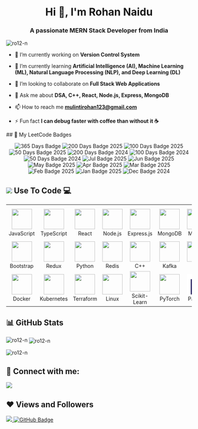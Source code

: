 <h1 align="center">Hi 👋, I'm Rohan Naidu</h1>
<h3 align="center">A passionate MERN Stack Developer from India</h3>

<p align="left"> <img src="https://komarev.com/ghpvc/?username=ro12-n&label=Profile%20views&color=0e75b6&style=flat" alt="ro12-n" /> </p>

- 🔭 I’m currently working on **Version Control System**

- 🌱 I’m currently learning **Artificial Intelligence (AI), Machine Learning (ML), Natural Language Processing (NLP), and Deep Learning (DL)**

- 👯 I’m looking to collaborate on **Full Stack Web Applications**

- 💬 Ask me about **DSA, C++, React, Node.js, Express, MongoDB**

- 📫 How to reach me **mulintirohan123@gmail.com**

- ⚡ Fun fact **I can debug faster with coffee than without it ☕**

<p align="left">
</p>
## 🏅 My LeetCode Badges

<p align="center">
  <!-- Submission Days -->
  <img src="https://assets.leetcode.com/static_assets/marketing/365.gif" width="40" alt="365 Days Badge" />

  <!-- Annual Medals -->
  <img src="https://assets.leetcode.com/static_assets/marketing/2024-200-lg.png" width="40" alt="200 Days Badge 2025" />
  <img src="https://assets.leetcode.com/static_assets/marketing/2024-100-new.gif" width="40" alt="100 Days Badge 2025" />
  <img src="https://assets.leetcode.com/static_assets/marketing/2024-50.gif" width="40" alt="50 Days Badge 2025" />
  <img src="https://assets.leetcode.com/static_assets/marketing/2024-200-lg.png" width="40" alt="200 Days Badge 2024" />
  <img src="https://assets.leetcode.com/static_assets/marketing/2024-100-new.gif" width="40" alt="100 Days Badge 2024" />
  <img src="https://assets.leetcode.com/static_assets/marketing/2024-50.gif" width="40" alt="50 Days Badge 2024" />

  <!-- Daily Medals -->
  <img src="https://assets.leetcode.com/static_assets/public/images/badges/2025/gif/2025-07.gif" width="40" alt="Jul Badge 2025" />
  <img src="https://assets.leetcode.com/static_assets/public/images/badges/2025/gif/2025-06.gif" width="40" alt="Jun Badge 2025" />
  <img src="https://assets.leetcode.com/static_assets/public/images/badges/2025/gif/2025-05.gif" width="40" alt="May Badge 2025" />
  <img src="https://assets.leetcode.com/static_assets/public/images/badges/2025/gif/2025-04.gif" width="40" alt="Apr Badge 2025" />
  <img src="https://assets.leetcode.com/static_assets/public/images/badges/2025/gif/2025-03.gif" width="40" alt="Mar Badge 2025" />
  <img src="https://assets.leetcode.com/static_assets/public/images/badges/2025/gif/2025-02.gif" width="40" alt="Feb Badge 2025" />
  <img src="https://assets.leetcode.com/static_assets/public/images/badges/2025/gif/2025-01.gif" width="40" alt="Jan Badge 2025" />
  <img src="https://assets.leetcode.com/static_assets/public/images/badges/2024/gif/2024-12.gif" width="40" alt="Dec Badge 2024" />
</p>




## <img src="https://media2.giphy.com/media/QssGEmpkyEOhBCb7e1/giphy.gif?cid=ecf05e47a0n3gi1bfqntqmob8g9aid1oyj2wr3ds3mg700bl&rid=giphy.gif" width ="25"> <b> Use To Code</b> 💻

<table align="center">
  <tr>
    <td align="center" width="90"><img src="https://skillicons.dev/icons?i=js" width="55" height="55" /><br>JavaScript</td>
    <td align="center" width="90"><img src="https://skillicons.dev/icons?i=ts" width="55" height="55" /><br>TypeScript</td>
    <td align="center" width="90"><img src="https://skillicons.dev/icons?i=react" width="55" height="55" /><br>React</td>
    <td align="center" width="90"><img src="https://skillicons.dev/icons?i=nodejs" width="55" height="55" /><br>Node.js</td>
    <td align="center" width="90"><img src="https://skillicons.dev/icons?i=express" width="55" height="55" /><br>Express.js</td>
    <td align="center" width="90"><img src="https://skillicons.dev/icons?i=mongodb" width="55" height="55" /><br>MongoDB</td>
    <td align="center" width="90"><img src="https://skillicons.dev/icons?i=mysql" width="55" height="55" /><br>MySQL</td>
    <td align="center" width="90"><img src="https://skillicons.dev/icons?i=html" width="55" height="55" /><br>HTML</td>
    <td align="center" width="90"><img src="https://skillicons.dev/icons?i=css" width="55" height="55" /><br>CSS</td>
    <td align="center" width="90"><img src="https://skillicons.dev/icons?i=tailwind" width="55" height="55" /><br>Tailwind CSS</td>
  </tr>
  <tr>
    <td align="center" width="90"><img src="https://skillicons.dev/icons?i=bootstrap" width="55" height="55" /><br>Bootstrap</td>
    <td align="center" width="90"><img src="https://skillicons.dev/icons?i=redux" width="55" height="55" /><br>Redux</td>
    <td align="center" width="90"><img src="https://skillicons.dev/icons?i=python" width="55" height="55" /><br>Python</td>
    <td align="center" width="90"><img src="https://skillicons.dev/icons?i=redis" width="55" height="55" /><br>Redis</td>
    <td align="center" width="90"><img src="https://skillicons.dev/icons?i=cpp" width="55" height="55" /><br>C++</td>
    <td align="center" width="90"><img src="https://www.vectorlogo.zone/logos/apache_kafka/apache_kafka-icon.svg" width="55" height="55" /><br>Kafka</td>
    <td align="center" width="90"><img src="https://skillicons.dev/icons?i=git" width="55" height="55" /><br>Git</td>
    <td align="center" width="90"><img src="https://skillicons.dev/icons?i=github" width="55" height="55" /><br>GitHub</td>
    <td align="center" width="90"><img src="https://skillicons.dev/icons?i=vscode" width="55" height="55" /><br>VS Code</td>
    <td align="center" width="90"><img src="https://skillicons.dev/icons?i=figma" width="55" height="55" /><br>Figma</td>
  </tr>
  <tr>
    <td align="center" width="90"><img src="https://skillicons.dev/icons?i=docker" width="55" height="55" /><br>Docker</td>
    <td align="center" width="90"><img src="https://skillicons.dev/icons?i=kubernetes" width="55" height="55" /><br>Kubernetes</td>
    <td align="center" width="90"><img src="https://skillicons.dev/icons?i=terraform" width="55" height="55" /><br>Terraform</td>
    <td align="center" width="90"><img src="https://skillicons.dev/icons?i=linux" width="55" height="55" /><br>Linux</td>
    <td align="center" width="90"><img src="https://img.shields.io/badge/scikit-learn-orange" width="55" height="55" /><br>Scikit-Learn</td>
    <td align="center" width="90"><img src="https://www.vectorlogo.zone/logos/pytorch/pytorch-icon.svg" width="55" height="55" /><br>PyTorch</td>
    <td align="center" width="90"><img src="https://raw.githubusercontent.com/devicons/devicon/master/icons/pandas/pandas-original.svg" width="55" height="55" /><br>Pandas</td>
    <td align="center" width="90"><img src="https://img.shields.io/badge/grafana-orange" width="55" height="55" /><br>Grafana</td>
    <td align="center" width="90"><img src="https://img.shields.io/badge/prometheus-red" width="55" height="55" /><br>Prometheus</td>
  </tr>
</table>

## 📊 GitHub Stats

<p><img align="left" src="https://github-readme-stats.vercel.app/api/top-langs?username=ro12-n&show_icons=true&locale=en&layout=compact" alt="ro12-n" /></p>

<p>&nbsp;<img align="center" src="https://github-readme-stats.vercel.app/api?username=ro12-n&show_icons=true&locale=en" alt="ro12-n" /></p>

<p><img align="center" src="https://github-readme-streak-stats.herokuapp.com/?user=ro12-n&" alt="ro12-n" /></p>

## 📧 Connect with me:
<p align="left">

<a href="https://www.linkedin.com/in/rohan-naidu-54037736a/" target="_main">
  <img src="https://img.icons8.com/fluent/48/000000/linkedin.png"/>
</a>

</p>

## ❤ Views and Followers
<a href="https://github.com/Meghna-DAS/github-profile-views-counter">
    <img src="https://komarev.com/ghpvc/?username=Ro12-N">
</a>
<a href="https://github.com/Ro12-N?tab=followers">
    <img src="https://img.shields.io/github/followers/Ro12-N?label=Followers&style=social" alt="GitHub Badge">
</a>

